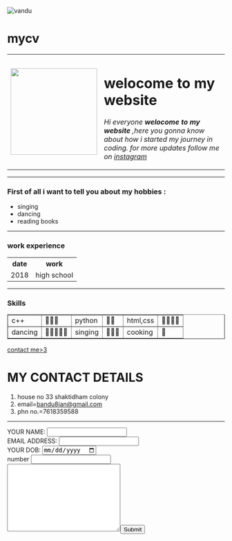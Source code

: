 ![vandu](https://user-images.githubusercontent.com/120396205/207327297-daa0c5ef-5cfe-4fe6-8d42-e8de541290c9.jpg)
# mycv
<!DOCTYPE html>
<html lang="en">
<head>
    <meta charset="UTF-8">
    <title>❤️vandna</title>
</head>
<body>
  <table cellspacing ="20">
    <tr>
      <td> <img src="C:\Users\hp\Desktop\vandu.jpg" width="200"></td>
      <td> <h1>welocome to my website</h1>
        <p> <em> Hi everyone<strong> welocome to my website </strong>,here you gonna know about how i started my journey in coding.
        for more updates follow me on <a href="">instagram</a></em> </p></td>
    </tr>
  </table>
   <hr>
    <h3> First of all i want to tell you about my hobbies :</h3>
      <ul>
        <li>singing</li>
        <li>dancing</li>
        <li>reading books</li>
      </ul>
      <hr>
      <h3>work experience</h3>
      <table cellspacing="10">
        <tr>
          <th>date</th>
          <th>work</th>
        </tr>
        <tr>
          <td>2018</td>
          <td>high school</td>
        </tr>
      </table>
      <hr>
      <h3>Skills</h3>
      <table border="1" cellspacing="10">
        <tr>
          <td>c++ </td>
          <td>🌻🌻🌻</td>
          <td>python</td>
          <td>🌻🌻</td>
          <td>html,css</td>
          <td>🌻🌻🌻🌻</td>
        </tr>
        <tr>
          <td>dancing</td>
          <td>🌻🌻🌻🌻🌻</td>
          <td>singing</td>
          <td>🌻🌻🌻</td>
          <td>cooking</td>
          <td>🌻</td>
        </tr>
      </table>
      <a href="contact me.html">contact me>3</a>
</body>
</html>
<!DOCTYPE html>
<html lang="en">
<head>
    <meta charset="UTF-8">
    <title>contact me</title>
</head>
<body>
    <h1>MY CONTACT DETAILS</h1>
    <ol>
        <li>house no 33 shaktidham colony</li>
        <li>email=<a href="">bandu8jan@gmail.com</a></li>
        <li>phn no.=7618359588</li>
    </ol>
    <hr>
    <form  action="mailto:vandu8jan@gmail.com" method="post" enctype="text/plain">
        <label> YOUR NAME:</label>
        <input type="text" name="your name" value=""><br>
        <label>EMAIL ADDRESS:</label>
        <input type="email" name="yor email"><br>
        <label>YOUR DOB:</label>
        <input type="date" name="your dob"><br>
        <label>number</label>
        <input type="number" name="your no"><br>
        <textarea name="your mssg" id="" cols="30" rows="10"></textarea><input type="submit">
    </form>
</body>
</html>
